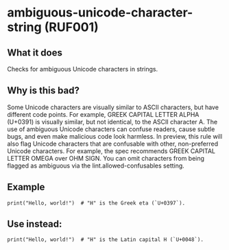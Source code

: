 # ambiguous-unicode-character-string (RUF001)
## What it does
Checks for ambiguous Unicode characters in strings.
## Why is this bad?
Some Unicode characters are visually similar to ASCII characters, but have
different code points. For example, GREEK CAPITAL LETTER ALPHA (U+0391)
is visually similar, but not identical, to the ASCII character A.
The use of ambiguous Unicode characters can confuse readers, cause subtle
bugs, and even make malicious code look harmless.
In preview, this rule will also flag Unicode characters that are
confusable with other, non-preferred Unicode characters. For example, the
spec recommends GREEK CAPITAL LETTER OMEGA over OHM SIGN.
You can omit characters from being flagged as ambiguous via the
lint.allowed-confusables setting.
## Example
```
print("Ηello, world!")  # "Η" is the Greek eta (`U+0397`).
```
## Use instead:
```
print("Hello, world!")  # "H" is the Latin capital H (`U+0048`).
```